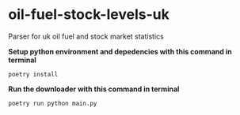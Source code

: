 # oil-fuel-stock-levels-uk
Parser for uk oil fuel and stock market  statistics

**Setup python environment and depedencies with this command in terminal**

```poetry install```

**Run the downloader with this command in terminal**

```poetry run python main.py```
